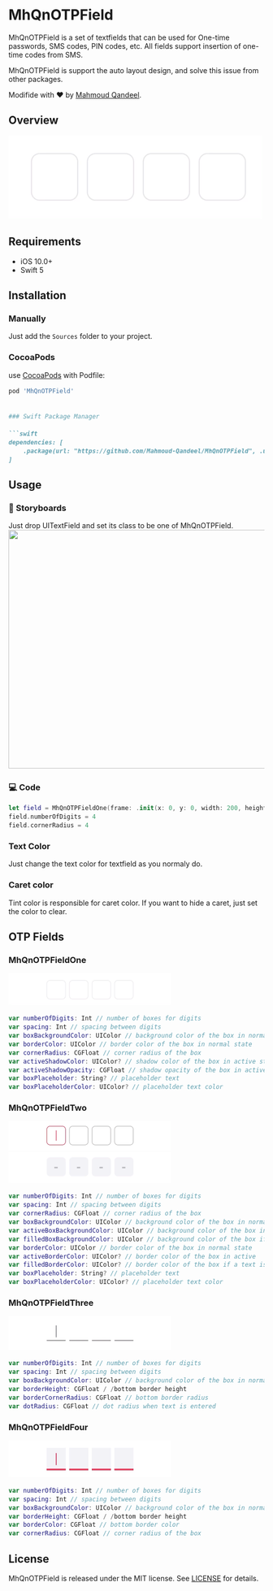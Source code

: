 # MhQnOTPField

MhQnOTPField is a set of textfields that can be used for One-time passwords, SMS codes, PIN codes, etc. All fields support insertion of one-time codes from SMS.

MhQnOTPField is support the auto layout design, and solve this issue from other packages.

Modifide with ❤️ by [Mahmoud Qandeel](https://www.linkedin.com/in/mahmoud-waleed-440772206/).

## Overview

<img src="https://raw.githubusercontent.com/Mahmoud-Qandeel/MhQnOTPField/master/MhQnOTPFieldFile/Assets/Gif/preview.gif" width="500" height="164" />

## Requirements

* iOS 10.0+
* Swift 5

## Installation

### Manually

Just add the `Sources` folder to your project.

### CocoaPods

use [CocoaPods](https://cocoapods.org) with Podfile:
``` ruby
pod 'MhQnOTPField'


### Swift Package Manager

```swift
dependencies: [
    .package(url: "https://github.com/Mahmoud-Qandeel/MhQnOTPField", .upToNextMajor(from: "0.3.2"))
]
```

## Usage
### 🎨 Storyboards
Just drop UITextField and set its class to be one of MhQnOTPField.
<img src="https://raw.githubusercontent.com/Mahmoud-Qandeel/MhQnOTPField/master/MhQnOTPFieldFile/Assets/Gif/ibdesignable.gif" width="800" height="470" />
### 💻 Code
``` swift
let field = MhQnOTPFieldOne(frame: .init(x: 0, y: 0, width: 200, height: 60))
field.numberOfDigits = 4
field.cornerRadius = 4
```

### Text Color
Just change the text color for textfield as you normaly do.

### Caret color
Tint color is responsible for caret color. If you want to hide a caret, just set the color to clear.

## OTP Fields
### MhQnOTPFieldOne
<img src="https://raw.githubusercontent.com/Mahmoud-Qandeel/MhQnOTPField/master/MhQnOTPFieldFile/Assets/Gif/field_1.gif" width="320" height="63" />

``` swift
var numberOfDigits: Int // number of boxes for digits
var spacing: Int // spacing between digits
var boxBackgroundColor: UIColor // background color of the box in normal state
var borderColor: UIColor // border color of the box in normal state
var cornerRadius: CGFloat // corner radius of the box
var activeShadowColor: UIColor? // shadow color of the box in active state
var activeShadowOpacity: CGFloat // shadow opacity of the box in active state
var boxPlaceholder: String? // placeholder text
var boxPlaceholderColor: UIColor? // placeholder text color
```

### MhQnOTPFieldTwo
<img src="https://raw.githubusercontent.com/Mahmoud-Qandeel/MhQnOTPField/master/MhQnOTPFieldFile/Assets/Gif/field_2_1.gif" width="320" height="58" />
<img src="https://raw.githubusercontent.com/Mahmoud-Qandeel/MhQnOTPField/master/MhQnOTPFieldFile/Assets/Gif/field_2_2.gif" width="320" height="61" />

``` swift
var numberOfDigits: Int // number of boxes for digits
var spacing: Int // spacing between digits
var cornerRadius: CGFloat // corner radius of the box
var boxBackgroundColor: UIColor // background color of the box in normal state
var activeBoxBackgroundColor: UIColor // background color of the box in active state
var filledBoxBackgroundColor: UIColor // background color of the box if a text is entered
var borderColor: UIColor // border color of the box in normal state
var activeBorderColor: UIColor? // border color of the box in active
var filledBorderColor: UIColor? // border color of the box if a text is entered
var boxPlaceholder: String? // placeholder text
var boxPlaceholderColor: UIColor? // placeholder text color
```

### MhQnOTPFieldThree
<img src="https://raw.githubusercontent.com/Mahmoud-Qandeel/MhQnOTPField/master/MhQnOTPFieldFile/Assets/Gif/field_3.gif" width="320" height="67" />

``` swift
var numberOfDigits: Int // number of boxes for digits
var spacing: Int // spacing between digits
var boxBackgroundColor: UIColor // background color of the box in normal state
var borderHeight: CGFloat / /bottom border height
var borderCornerRadius: CGFloat // bottom border radius
var dotRadius: CGFloat // dot radius when text is entered
```

### MhQnOTPFieldFour
<img src="https://raw.githubusercontent.com/Mahmoud-Qandeel/MhQnOTPField/master/MhQnOTPFieldFile/Assets/Gif/field_4.gif" width="320" height="73" />

``` swift
var numberOfDigits: Int // number of boxes for digits
var spacing: Int // spacing between digits
var boxBackgroundColor: UIColor // background color of the box in normal state
var borderHeight: CGFloat / /bottom border height
var borderColor: CGFloat // bottom border color
var cornerRadius: CGFloat // corner radius of the box
```

## License
MhQnOTPField is released under the MIT license. See [LICENSE](./LICENSE) for details.
